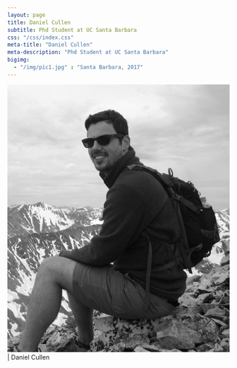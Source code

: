 ```yaml
---
layout: page
title: Daniel Cullen
subtitle: Phd Student at UC Santa Barbara
css: "/css/index.css"
meta-title: "Daniel Cullen"
meta-description: "Phd Student at UC Santa Barbara"
bigimg:
  - "/img/pic1.jpg" : "Santa Barbara, 2017"
---
```


![Daniel Cullen](/img/dcullen2.jpg) | Daniel Cullen


